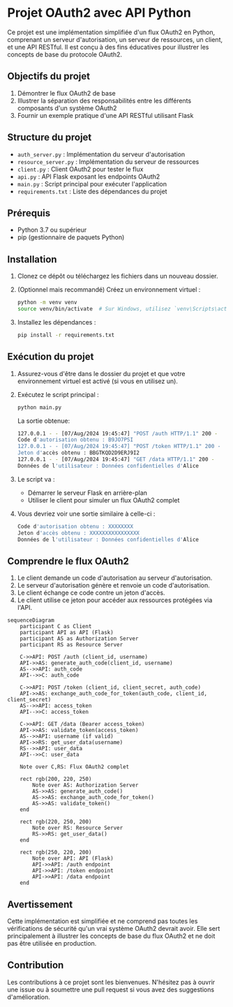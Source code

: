 # Projet OAuth2 avec API Python

Ce projet est une implémentation simplifiée d'un flux OAuth2 en Python, comprenant un serveur d'autorisation, un serveur de ressources, un client, et une API RESTful. Il est conçu à des fins éducatives pour illustrer les concepts de base du protocole OAuth2.

## Objectifs du projet

1. Démontrer le flux OAuth2 de base
2. Illustrer la séparation des responsabilités entre les différents composants d'un système OAuth2
3. Fournir un exemple pratique d'une API RESTful utilisant Flask

## Structure du projet

- `auth_server.py` : Implémentation du serveur d'autorisation
- `resource_server.py` : Implémentation du serveur de ressources
- `client.py` : Client OAuth2 pour tester le flux
- `api.py` : API Flask exposant les endpoints OAuth2
- `main.py` : Script principal pour exécuter l'application
- `requirements.txt` : Liste des dépendances du projet

## Prérequis

- Python 3.7 ou supérieur
- pip (gestionnaire de paquets Python)

## Installation

1. Clonez ce dépôt ou téléchargez les fichiers dans un nouveau dossier.

2. (Optionnel mais recommandé) Créez un environnement virtuel :
   ```sh
   python -m venv venv
   source venv/bin/activate  # Sur Windows, utilisez `venv\Scripts\activate`
   ```

3. Installez les dépendances :
   ```sh
   pip install -r requirements.txt
   ```

## Exécution du projet

1. Assurez-vous d'être dans le dossier du projet et que votre environnement virtuel est activé (si vous en utilisez un).

2. Exécutez le script principal :
   ```sh
   python main.py
   ```

   La sortie obtenue:

   ```sh
   127.0.0.1 - - [07/Aug/2024 19:45:47] "POST /auth HTTP/1.1" 200 -
   Code d'autorisation obtenu : B9JO7PSI
   127.0.0.1 - - [07/Aug/2024 19:45:47] "POST /token HTTP/1.1" 200 -
   Jeton d'accès obtenu : BBGTKQD2D9ERJ9I2
   127.0.0.1 - - [07/Aug/2024 19:45:47] "GET /data HTTP/1.1" 200 -
   Données de l'utilisateur : Données confidentielles d'Alice
   ```

3. Le script va :
   - Démarrer le serveur Flask en arrière-plan
   - Utiliser le client pour simuler un flux OAuth2 complet

4. Vous devriez voir une sortie similaire à celle-ci :
   ```js
   Code d'autorisation obtenu : XXXXXXXX
   Jeton d'accès obtenu : XXXXXXXXXXXXXXXX
   Données de l'utilisateur : Données confidentielles d'Alice
   ```

## Comprendre le flux OAuth2

1. Le client demande un code d'autorisation au serveur d'autorisation.
2. Le serveur d'autorisation génère et renvoie un code d'autorisation.
3. Le client échange ce code contre un jeton d'accès.
4. Le client utilise ce jeton pour accéder aux ressources protégées via l'API.

```mermaid
sequenceDiagram
    participant C as Client
    participant API as API (Flask)
    participant AS as Authorization Server
    participant RS as Resource Server

    C->>API: POST /auth (client_id, username)
    API->>AS: generate_auth_code(client_id, username)
    AS-->>API: auth_code
    API-->>C: auth_code

    C->>API: POST /token (client_id, client_secret, auth_code)
    API->>AS: exchange_auth_code_for_token(auth_code, client_id, client_secret)
    AS-->>API: access_token
    API-->>C: access_token

    C->>API: GET /data (Bearer access_token)
    API->>AS: validate_token(access_token)
    AS-->>API: username (if valid)
    API->>RS: get_user_data(username)
    RS-->>API: user_data
    API-->>C: user_data

    Note over C,RS: Flux OAuth2 complet

    rect rgb(200, 220, 250)
        Note over AS: Authorization Server
        AS->>AS: generate_auth_code()
        AS->>AS: exchange_auth_code_for_token()
        AS->>AS: validate_token()
    end

    rect rgb(220, 250, 200)
        Note over RS: Resource Server
        RS->>RS: get_user_data()
    end

    rect rgb(250, 220, 200)
        Note over API: API (Flask)
        API->>API: /auth endpoint
        API->>API: /token endpoint
        API->>API: /data endpoint
    end
````

## Avertissement

Cette implémentation est simplifiée et ne comprend pas toutes les vérifications de sécurité qu'un vrai système OAuth2 devrait avoir. Elle sert principalement à illustrer les concepts de base du flux OAuth2 et ne doit pas être utilisée en production.

## Contribution

Les contributions à ce projet sont les bienvenues. N'hésitez pas à ouvrir une issue ou à soumettre une pull request si vous avez des suggestions d'amélioration.
